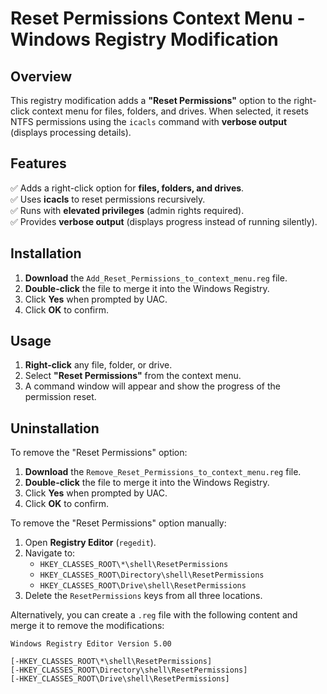 # Reset Permissions Context Menu - Windows Registry Modification  

## Overview  
This registry modification adds a **"Reset Permissions"** option to the right-click context menu for files, folders, and drives. When selected, it resets NTFS permissions using the `icacls` command with **verbose output** (displays processing details).  

## Features  
✅ Adds a right-click option for **files, folders, and drives**.  
✅ Uses **icacls** to reset permissions recursively.  
✅ Runs with **elevated privileges** (admin rights required).  
✅ Provides **verbose output** (displays progress instead of running silently).  

## Installation  
1. **Download** the `Add_Reset_Permissions_to_context_menu.reg` file.  
2. **Double-click** the file to merge it into the Windows Registry.  
3. Click **Yes** when prompted by UAC.  
4. Click **OK** to confirm.  

## Usage  
1. **Right-click** any file, folder, or drive.  
2. Select **"Reset Permissions"** from the context menu.  
3. A command window will appear and show the progress of the permission reset.  

## Uninstallation  
To remove the "Reset Permissions" option:
1. **Download** the `Remove_Reset_Permissions_to_context_menu.reg` file.  
2. **Double-click** the file to merge it into the Windows Registry.  
3. Click **Yes** when prompted by UAC.  
4. Click **OK** to confirm.  

To remove the "Reset Permissions" option manually:  
1. Open **Registry Editor** (`regedit`).  
2. Navigate to:  
   - `HKEY_CLASSES_ROOT\*\shell\ResetPermissions`  
   - `HKEY_CLASSES_ROOT\Directory\shell\ResetPermissions`  
   - `HKEY_CLASSES_ROOT\Drive\shell\ResetPermissions`  
3. Delete the `ResetPermissions` keys from all three locations.  

Alternatively, you can create a `.reg` file with the following content and merge it to remove the modifications:  

```reg
Windows Registry Editor Version 5.00

[-HKEY_CLASSES_ROOT\*\shell\ResetPermissions]
[-HKEY_CLASSES_ROOT\Directory\shell\ResetPermissions]
[-HKEY_CLASSES_ROOT\Drive\shell\ResetPermissions]
```
